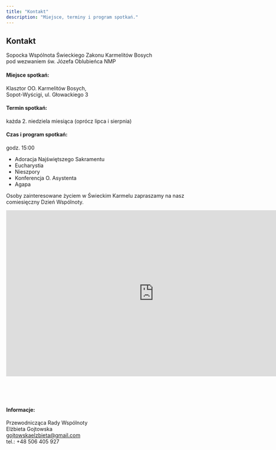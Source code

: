 ```yaml
---
title: "Kontakt"
description: "Miejsce, terminy i program spotkań."
---
```


## Kontakt

Sopocka Wspólnota Świeckiego Zakonu Karmelitów Bosych \
pod wezwaniem św. Józefa Oblubieńca NMP
 

#### Miejsce spotkań:

Klasztor OO. Karmelitów Bosych, \
Sopot-Wyścigi, ul. Głowackiego 3

#### Termin spotkań:

każda 2. niedziela miesiąca (oprócz lipca i sierpnia)

#### Czas i program spotkań:

godz. 15:00

* Adoracja Najświętszego Sakramentu
* Eucharystia
* Nieszpory
* Konferencja O. Asystenta
* Agapa

Osoby zainteresowane życiem w Świeckim Karmelu zapraszamy na nasz comiesięczny Dzień Wspólnoty.


<iframe src="https://www.google.com/maps/embed?pb=!1m14!1m8!1m3!1d9282.950403705627!2d18.567651!3d54.432266!3m2!1i1024!2i768!4f13.1!3m3!1m2!1s0x0%3A0x4c42789cff0e0148!2sKlasztor%20Karmelit%C3%B3w%20Bosych!5e0!3m2!1sen!2spl!4v1570902489967!5m2!1sen!2spl" width="800" height="450" frameborder="0" style="border:0;" allowfullscreen=""></iframe>

&nbsp;

&nbsp;

#### Informacje:

Przewodnicząca Rady Wspólnoty \
Elżbieta Gojtowska \
[gojtowskaelzbieta@gmail.com](mailto:gojtowskaelzbieta@gmail.com) \
tel.: +48 506 405 927
